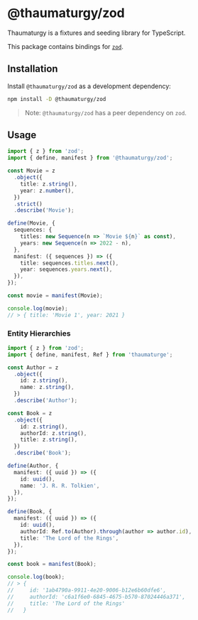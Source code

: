 # @thaumaturgy/zod

Thaumaturgy is a fixtures and seeding library for TypeScript.

This package contains bindings for [`zod`](https://github.com/colinhacks/zod).

## Installation

Install `@thaumaturgy/zod` as a development dependency:

```sh
npm install -D @thaumaturgy/zod
```

> Note: `@thaumaturgy/zod` has a peer dependency on `zod`.

## Usage

```ts
import { z } from 'zod';
import { define, manifest } from '@thaumaturgy/zod';

const Movie = z
  .object({
    title: z.string(),
    year: z.number(),
  })
  .strict()
  .describe('Movie');

define(Movie, {
  sequences: {
    titles: new Sequence(n => `Movie ${n}` as const),
    years: new Sequence(n => 2022 - n),
  },
  manifest: ({ sequences }) => ({
    title: sequences.titles.next(),
    year: sequences.years.next(),
  }),
});

const movie = manifest(Movie);

console.log(movie);
// > { title: 'Movie 1', year: 2021 }
```

### Entity Hierarchies

```ts
import { z } from 'zod';
import { define, manifest, Ref } from 'thaumaturge';

const Author = z
  .object({
    id: z.string(),
    name: z.string(),
  })
  .describe('Author');

const Book = z
  .object({
    id: z.string(),
    authorId: z.string(),
    title: z.string(),
  })
  .describe('Book');

define(Author, {
  manifest: ({ uuid }) => ({
    id: uuid(),
    name: 'J. R. R. Tolkien',
  }),
});

define(Book, {
  manifest: ({ uuid }) => ({
    id: uuid(),
    authorId: Ref.to(Author).through(author => author.id),
    title: 'The Lord of the Rings',
  }),
});

const book = manifest(Book);

console.log(book);
// > {
//     id: '1ab4790a-9911-4e20-9006-b12e6b60dfe6',
//     authorId: 'c6a1f6e0-6845-4675-b570-87024446a371',
//     title: 'The Lord of the Rings'
//   }
```
